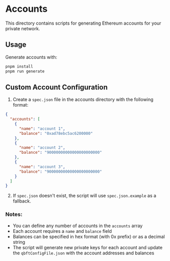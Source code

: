 # Accounts

This directory contains scripts for generating Ethereum accounts for your private network.

## Usage

Generate accounts with:

```bash
pnpm install
pnpm run generate
```

## Custom Account Configuration

1. Create a `spec.json` file in the accounts directory with the following format:

```json
{
  "accounts": [
    {
      "name": "account 1",
      "balance": "0xad78ebc5ac6200000"
    },
    {
      "name": "account 2",
      "balance": "90000000000000000000000"
    },
    {
      "name": "account 3",
      "balance": "90000000000000000000000"
    }
  ]
}
```

2. If `spec.json` doesn't exist, the script will use `spec.json.example` as a fallback.

### Notes:

- You can define any number of accounts in the `accounts` array
- Each account requires a `name` and `balance` field
- Balances can be specified in hex format (with 0x prefix) or as a decimal string
- The script will generate new private keys for each account and update the `qbftConfigFile.json` with the account addresses and balances

